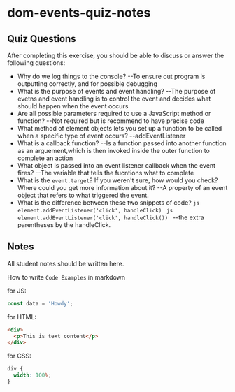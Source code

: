 # dom-events-quiz-notes

## Quiz Questions

After completing this exercise, you should be able to discuss or answer the following questions:

- Why do we log things to the console?
  --To ensure out program is outputting correctly, and for possible debugging
- What is the purpose of events and event handling?
  --The purpose of evetns and event handling is to control the event and decides what should happen when the event occurs
- Are all possible parameters required to use a JavaScript method or function?
  --Not required but is recommend to have precise code
- What method of element objects lets you set up a function to be called when a specific type of event occurs?
  --addEventListener
- What is a callback function?
  --Is a function passed into another function as an arguement,which is then invoked inside the outer function to complete an action
- What object is passed into an event listener callback when the event fires?
  --The variable that tells the fucntions what to complete
- What is the `event.target`? If you weren't sure, how would you check? Where could you get more information about it?
  --A property of an event object that refers to what triggered the event.
- What is the difference between these two snippets of code?
  `js
    element.addEventListener('click', handleClick)
    `
  `js
    element.addEventListener('click', handleClick())
    `
  --the extra parentheses by the handleClick.

## Notes

All student notes should be written here.

How to write `Code Examples` in markdown

for JS:

```javascript
const data = 'Howdy';
```

for HTML:

```html
<div>
  <p>This is text content</p>
</div>
```

for CSS:

```css
div {
  width: 100%;
}
```
